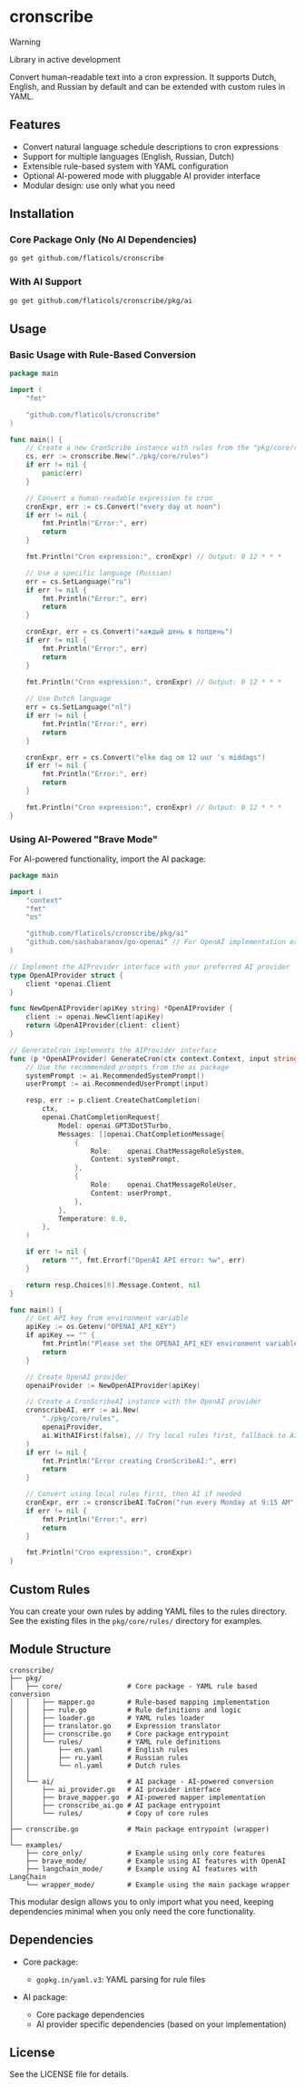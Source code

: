 # cronscribe

> [!WARNING]
> Library in active development

Convert human-readable text into a cron expression. It supports Dutch, English, and Russian by default and can be extended with custom rules in YAML.

## Features

- Convert natural language schedule descriptions to cron expressions
- Support for multiple languages (English, Russian, Dutch)
- Extensible rule-based system with YAML configuration
- Optional AI-powered mode with pluggable AI provider interface
- Modular design: use only what you need

## Installation

### Core Package Only (No AI Dependencies)

```bash
go get github.com/flaticols/cronscribe
```

### With AI Support

```bash
go get github.com/flaticols/cronscribe/pkg/ai
```

## Usage

### Basic Usage with Rule-Based Conversion

```go
package main

import (
    "fmt"

    "github.com/flaticols/cronscribe"
)

func main() {
    // Create a new CronScribe instance with rules from the "pkg/core/rules" directory
    cs, err := cronscribe.New("./pkg/core/rules")
    if err != nil {
        panic(err)
    }

    // Convert a human-readable expression to cron
    cronExpr, err := cs.Convert("every day at noon")
    if err != nil {
        fmt.Println("Error:", err)
        return
    }

    fmt.Println("Cron expression:", cronExpr) // Output: 0 12 * * *

    // Use a specific language (Russian)
    err = cs.SetLanguage("ru")
    if err != nil {
        fmt.Println("Error:", err)
        return
    }

    cronExpr, err = cs.Convert("каждый день в полдень")
    if err != nil {
        fmt.Println("Error:", err)
        return
    }

    fmt.Println("Cron expression:", cronExpr) // Output: 0 12 * * *
    
    // Use Dutch language
    err = cs.SetLanguage("nl")
    if err != nil {
        fmt.Println("Error:", err)
        return
    }

    cronExpr, err = cs.Convert("elke dag om 12 uur 's middags")
    if err != nil {
        fmt.Println("Error:", err)
        return
    }

    fmt.Println("Cron expression:", cronExpr) // Output: 0 12 * * *
}
```

### Using AI-Powered "Brave Mode"

For AI-powered functionality, import the AI package:

```go
package main

import (
    "context"
    "fmt"
    "os"

    "github.com/flaticols/cronscribe/pkg/ai"
    "github.com/sashabaranov/go-openai" // For OpenAI implementation example
)

// Implement the AIProvider interface with your preferred AI provider
type OpenAIProvider struct {
    client *openai.Client
}

func NewOpenAIProvider(apiKey string) *OpenAIProvider {
    client := openai.NewClient(apiKey)
    return &OpenAIProvider{client: client}
}

// GenerateCron implements the AIProvider interface
func (p *OpenAIProvider) GenerateCron(ctx context.Context, input string) (string, error) {
    // Use the recommended prompts from the ai package
    systemPrompt := ai.RecommendedSystemPrompt()
    userPrompt := ai.RecommendedUserPrompt(input)

    resp, err := p.client.CreateChatCompletion(
        ctx,
        openai.ChatCompletionRequest{
            Model: openai.GPT3Dot5Turbo,
            Messages: []openai.ChatCompletionMessage{
                {
                    Role:    openai.ChatMessageRoleSystem,
                    Content: systemPrompt,
                },
                {
                    Role:    openai.ChatMessageRoleUser,
                    Content: userPrompt,
                },
            },
            Temperature: 0.0,
        },
    )

    if err != nil {
        return "", fmt.Errorf("OpenAI API error: %w", err)
    }

    return resp.Choices[0].Message.Content, nil
}

func main() {
    // Get API key from environment variable
    apiKey := os.Getenv("OPENAI_API_KEY")
    if apiKey == "" {
        fmt.Println("Please set the OPENAI_API_KEY environment variable")
        return
    }

    // Create OpenAI provider
    openaiProvider := NewOpenAIProvider(apiKey)

    // Create a CronScribeAI instance with the OpenAI provider
    cronscribeAI, err := ai.New(
        "./pkg/core/rules", 
        openaiProvider,
        ai.WithAIFirst(false), // Try local rules first, fallback to AI
    )
    if err != nil {
        fmt.Println("Error creating CronScribeAI:", err)
        return
    }

    // Convert using local rules first, then AI if needed
    cronExpr, err := cronscribeAI.ToCron("run every Monday at 9:15 AM")
    if err != nil {
        fmt.Println("Error:", err)
        return
    }

    fmt.Println("Cron expression:", cronExpr)
}
```

## Custom Rules

You can create your own rules by adding YAML files to the rules directory. See the existing files in the `pkg/core/rules/` directory for examples.

## Module Structure

```
cronscribe/
├── pkg/
│   ├── core/                # Core package - YAML rule based conversion
│   │   ├── mapper.go        # Rule-based mapping implementation
│   │   ├── rule.go          # Rule definitions and logic
│   │   ├── loader.go        # YAML rules loader
│   │   ├── translator.go    # Expression translator
│   │   ├── cronscribe.go    # Core package entrypoint
│   │   └── rules/           # YAML rule definitions
│   │       ├── en.yaml      # English rules
│   │       ├── ru.yaml      # Russian rules
│   │       └── nl.yaml      # Dutch rules
│   │
│   └── ai/                  # AI package - AI-powered conversion
│       ├── ai_provider.go   # AI provider interface
│       ├── brave_mapper.go  # AI-powered mapper implementation
│       ├── cronscribe_ai.go # AI package entrypoint
│       └── rules/           # Copy of core rules
│
├── cronscribe.go            # Main package entrypoint (wrapper)
│
└── examples/
    ├── core_only/           # Example using only core features
    ├── brave_mode/          # Example using AI features with OpenAI
    ├── langchain_mode/      # Example using AI features with LangChain
    └── wrapper_mode/        # Example using the main package wrapper
```

This modular design allows you to only import what you need, keeping dependencies minimal when you only need the core functionality.

## Dependencies

- Core package:
  - `gopkg.in/yaml.v3`: YAML parsing for rule files

- AI package:
  - Core package dependencies
  - AI provider specific dependencies (based on your implementation)

## License

See the LICENSE file for details.
